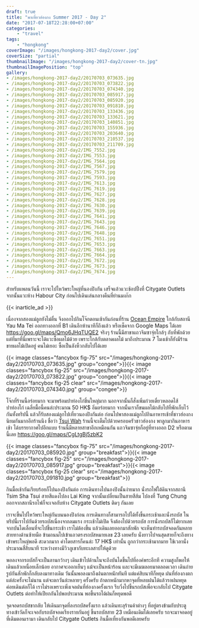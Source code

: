 ```yaml
---
draft: true
title: "พาเที่ยวฮ่องกง Summer 2017 - Day 2"
date: "2017-07-18T22:28:00+07:00"
categories:
    - "travel"
tags:
    - "hongkong"
coverImage: "/images/hongkong-2017-day2/cover.jpg"
coverSize: "partial"
thumbnailImage: "/images/hongkong-2017-day2/cover-tn.jpg"
thumbnailImagePosition: "top"
gallery:
- /images/hongkong-2017-day2/20170703_073635.jpg
- /images/hongkong-2017-day2/20170703_073822.jpg
- /images/hongkong-2017-day2/20170703_074340.jpg
- /images/hongkong-2017-day2/20170703_085917.jpg
- /images/hongkong-2017-day2/20170703_085920.jpg
- /images/hongkong-2017-day2/20170703_091810.jpg
- /images/hongkong-2017-day2/20170703_133436.jpg
- /images/hongkong-2017-day2/20170703_133621.jpg
- /images/hongkong-2017-day2/20170703_140851.jpg
- /images/hongkong-2017-day2/20170703_155936.jpg
- /images/hongkong-2017-day2/20170703_203640.jpg
- /images/hongkong-2017-day2/20170703_210537.jpg
- /images/hongkong-2017-day2/20170703_211709.jpg
- /images/hongkong-2017-day2/IMG_7552.jpg
- /images/hongkong-2017-day2/IMG_7553.jpg
- /images/hongkong-2017-day2/IMG_7564.jpg
- /images/hongkong-2017-day2/IMG_7567.jpg
- /images/hongkong-2017-day2/IMG_7579.jpg
- /images/hongkong-2017-day2/IMG_7593.jpg
- /images/hongkong-2017-day2/IMG_7613.jpg
- /images/hongkong-2017-day2/IMG_7619.jpg
- /images/hongkong-2017-day2/IMG_7627.jpg
- /images/hongkong-2017-day2/IMG_7628.jpg
- /images/hongkong-2017-day2/IMG_7630.jpg
- /images/hongkong-2017-day2/IMG_7639.jpg
- /images/hongkong-2017-day2/IMG_7641.jpg
- /images/hongkong-2017-day2/IMG_7643.jpg
- /images/hongkong-2017-day2/IMG_7646.jpg
- /images/hongkong-2017-day2/IMG_7648.jpg
- /images/hongkong-2017-day2/IMG_7651.jpg
- /images/hongkong-2017-day2/IMG_7653.jpg
- /images/hongkong-2017-day2/IMG_7663.jpg
- /images/hongkong-2017-day2/IMG_7664.jpg
- /images/hongkong-2017-day2/IMG_7672.jpg
- /images/hongkong-2017-day2/IMG_7673.jpg
- /images/hongkong-2017-day2/IMG_7674.jpg
---
```


สำหรับแพลนวันนี้ เราจะไปไหว้พระใหญ่ที่นองปิงกัน เสร็จแล้วแวะช้อปปิ้งที่ Citygate Outlets จากนั้นแวะห้าง Habour City ก่อนไปเดินเล่นกลางคืนที่ย่านมงก๊ก

<!--more-->
{{< inarticle_ad >}}

เนื่องจากสองแม่ลูกยังไม่ตื่น จึงออกไปกินโจ๊กตอนเช้ากันก่อนที่ร้าน [Ocean Empire](http://oceanempire.com.hk/?q=en) ใกล้กับสถานี Yau Ma Tei ออกทางออกที่ B1 เดินอีกห้านาทีก็ถึงแล้ว หรือเช็คจาก Google Maps ได้เลย https://goo.gl/maps/Qmo6JHqTUQE2 จริงๆ ร้านนี้มีสาขาแถวจิมซาจุ่ยใกล้ๆ กับที่พักด้วย แต่ที่มาที่นี่เพราะจะได้แวะซื้อผลไม้ด้วย เพราะใกล้กับตลาดผลไม้ มาถึงประมาณ 7 โมงเช้าก็ยังมีร้านขายผลไม้เปิดอยู่ คนไม่เยอะ ซื้อเป็นลังหิ้วกลับไปได้เลย

{{< image classes="fancybox fig-75" src="/images/hongkong-2017-day2/20170703_073635.jpg" group="congee">}}{{< image classes="fancybox fig-25" src="/images/hongkong-2017-day2/20170703_073822.jpg" group="congee">}}{{< image classes="fancybox fig-25 clear" src="/images/hongkong-2017-day2/20170703_074340.jpg" group="congee">}}

โจ๊กที่ร้านนี้อร่อยมาก จะมาพร้อมปาท่องโก๋ชิ้นใหญ่มาก นอกจากนั้นก็สั่งเพิ่มก๋วยเตี๋ยวหลอดไส้ปาท่องโก๋ เฉลี่ยมื้อนี้คนล่ะประมาณ 50 HK$ อิ่มอร่อยมาก จากนั้นเราก็ขนผลไม้กลับไปที่พักเก็บไว้กันทั้งทริปนี้ แล้วก็รับสองแม่ลูกไปเที่ยวนองปิงกันต่อ ก่อนไปพาสองแม่ลูกไปกินอาหารเช้าที่ชาวฮ่องกงนิยมกันมากอีกร้านนึง ชื่อว่า [Tsui Wah](http://www.tsuiwah.com/business/restaurant/branches/) ร้านนี้จะเต็มไปด้วยครอบครัวชาวฮ่องกง พาลูกมากินอาหารเช้า ได้บรรยากาศไปอีกแบบ ร้านนี้มีหลายสาขาอีกเหมือนกัน แถวจิมซาจุ่ยก็อยู่ที่ทางออก D2 หรือตามนี้เลย https://goo.gl/maps/CgLtgBj5zbK2

{{< image classes="fancybox fig-75" src="/images/hongkong-2017-day2/20170703_085920.jpg" group="breakfast">}}{{< image classes="fancybox fig-25" src="/images/hongkong-2017-day2/20170703_085917.jpg" group="breakfast">}}{{< image classes="fancybox fig-25 clear" src="/images/hongkong-2017-day2/20170703_091810.jpg" group="breakfast">}}

กินมื้อเช้ากันเรียบร้อยก็ไปนองปิงกันต่อ การเดินทางไปนองปิงนั้นง่ายมาก นั่งรถไฟใต้ดินจากสถานี Tsim Sha Tsui สายสีแดงไปลง Lai King จากนั้นเปลี่ยนเป็นสายสีส้ม ไปลงที่ Tung Chung ออกจากสถานีรถไฟก็จะเจอกับห้าง Citygate Outlets ติดๆ กันเลย

เราจะขึ้นไปไหว้พระใหญ่กันบนนองปิงก่อน การเดินทางก็สามารถไปได้ทั้งขึ้นกระเช้าและนั่งรถบัส ในทริปนี้เราไปกันด้วยรถบัสเนื่องจากลมแรง กระเช้าไม่เปิด จึงต้องไปด้วยรถบัส การนั่งรถบัสก็ไม่ยากเลย จากบันไดเลื่อนที่จะไปขึ้นกระเช้า เราไม่ต้องขึ้น แล้วเดินเลยออกมาสักพัก จะเห็นท่ารถบัสจอดกันหลายสายทางด้านซ้ายมือ ข้ามถนนไปเข้าแถวตรงรถบัสหมายเลข 23 เลยครับ นั่งยาวไปจนสุดสายก็จะถึงทางเข้าพระใหญ่พอดี สะดวกมาก ค่าโดยสารก็คนล่ะ 17 HK$ เท่านั้น ถูกกว่ากระเช้ามากมาย ใช้เวลานั่งประมาณสี่สิบนาที ระหว่างทางมีวิวภูเขากับทะเลสาปให้ดูด้วย 

พอลงจากรถบัสก็จะเป็นลานกว้างๆ เดินเข้าไปด้านในจะถึงบันไดขึ้นไปที่องค์พระอีกที ความสูงก็พอให้เดินแล้วเหนื่อยเล็กน้อย อากาศจะออกเย็นๆ แม้จะเป็นหน้าร้อน และจะมีเมฆลอยมาตลอดเวลา เดินถ่ายรูปกันสักพักก็กลับลงมาทางเดิม วันนั้นพอลงมาถึงฝนตกหนักทันที แต่แค่สิบนาทีก็หยุด ฝนที่ฮ่องกงตกแต่ล่ะครั้งจะไม่นาน แต่จะตกวันล่ะหลายๆ ครั้งครับ ถ้าตกหนักมากหาจุดที่หลบฝนได้แล้วรอฝนหยุดค่อยเดินต่อก็ได้ เราไม่รอเพราะเพิ่งเจอฝนที่ฮ่องกงครั้งแรก รีบวิ่งไปขึ้นรถบัสเพื่อจะกลับไป Citygate Outlets ต่อทำให้เปียกกันไปพอประมาณ พอขึ้นรถได้ฝนก็หยุดพอดี

จุดจอดรถบัสขากลับ ให้เดินมาจุดที่ลงรถบัสครั้งแรก แล้วเดินทะลุร้านค้าต่างๆ ที่อยู่ตรงข้ามกับประตูทางเข้าวัดก็จะเจอกับรถบัสจอดเรียงรายกันอยู่ ขึ้นรถบัสสาย 23 เหมือนเดิมได้เลยครับ รถจะมาจอดอยู่ที่เดิมตอนเรามา เดินกลับไป Citygate Outlets กินมื้อเที่ยงกันพอดีเลยครับ
